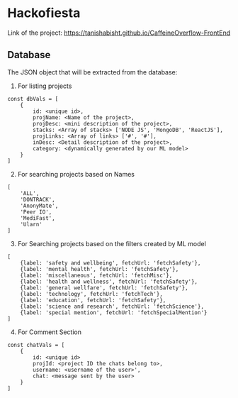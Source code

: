# Hackofiesta

Link of the project: https://tanishabisht.github.io/CaffeineOverflow-FrontEnd


## Database

The JSON object that will be extracted from the database:

1. For listing projects
```
const dbVals = [
    {
        id: <unique id>,
        projName: <Name of the project>,
        projDesc: <mini description of the project>,
        stacks: <Array of stacks> ['NODE JS', 'MongoDB', 'ReactJS'],
        projLinks: <Array of links> ['#', '#'],
        inDesc: <Detail description of the project>,
        category: <dynamically generated by our ML model>
    }
]
```



2. For searching projects based on Names
```
[
    'ALL',
    'DONTRACK',
    'AnonyMate',
    'Peer IO',
    'MediFast',
    'Ularn'
]
```



3. For Searching projects based on the filters created by ML model
```
[
    {label: 'safety and wellbeing', fetchUrl: 'fetchSafety'},
    {label: 'mental health', fetchUrl: 'fetchSafety'},
    {label: 'miscellaneous', fetchUrl: 'fetchMisc'},
    {label: 'health and wellness', fetchUrl: 'fetchSafety'},
    {label: 'general wellfare', fetchUrl: 'fetchSafety'},
    {label: 'technology', fetchUrl: 'fetchTech'},
    {label: 'education', fetchUrl: 'fetchSafety'},
    {label: 'science and research', fetchUrl: 'fetchScience'},
    {label: 'special mention', fetchUrl: 'fetchSpecialMention'}
]
```



4. For Comment Section
```
const chatVals = [
    {
        id: <unique id>
        projId: <project ID the chats belong to>, 
        username: <username of the user>', 
        chat: <message sent by the user>
    }
]
```